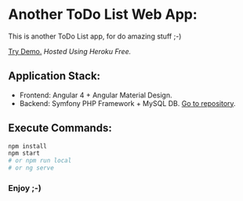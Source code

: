 # Another ToDo List Web App:

This is another ToDo List app, for do amazing stuff ;-)

[Try Demo.](http://bit.ly/2ngN0rB) *Hosted Using Heroku Free.*


## Application Stack:

* Frontend: Angular 4 + Angular Material Design.
* Backend: Symfony PHP Framework + MySQL DB. [Go to repository](https://github.com/maurobonfietti/todo-list-back).


## Execute Commands:

``` bash
npm install
npm start
# or npm run local
# or ng serve
```

### Enjoy ;-)
